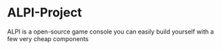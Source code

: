 # ALPI-Project
ALPI is a open-source game console you can easily build yourself with a few very cheap components
